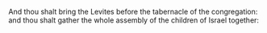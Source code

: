 And thou shalt bring the Levites before the tabernacle of the congregation: and thou shalt gather the whole assembly of the children of Israel together:
